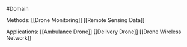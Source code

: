 #Domain 

Methods:
[[Drone Monitoring]]
[[Remote Sensing Data]]


Applications:
[[Ambulance Drone]]
[[Delivery Drone]]
[[Drone Wireless Network]]